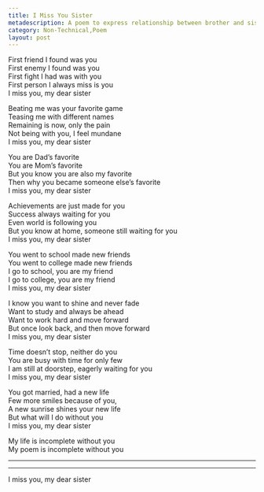 ```yaml
---
title: I Miss You Sister
metadescription: A poem to express relationship between brother and sister
category: Non-Technical,Poem
layout: post
---
```


First friend I found was you   
First enemy I found was you   
First fight I had was with you   
First person I always miss is you   
I miss you, my dear sister

Beating me was your favorite game   
Teasing me with different names   
Remaining is now, only the pain   
Not being with you, I feel mundane   
I miss you, my dear sister

You are Dad’s favorite   
You are Mom’s favorite   
But you know you are also my favorite   
Then why you became someone else’s favorite   
I miss you, my dear sister  

Achievements are just made for you   
Success always waiting for you   
Even world is following you   
But you know at home, someone still waiting for you   
I miss you, my dear sister   
 
You went to school made new friends   
You went to college made new friends   
I go to school, you are my friend   
I go to college, you are my friend   
I miss you, my dear sister

I know you want to shine and never fade   
Want to study and always be ahead   
Want to work hard and move forward   
But once look back, and then move forward   
I miss you, my dear sister


Time doesn’t stop, neither do you   
You are busy with time for only few   
I am still at doorstep, eagerly waiting for you   
I miss you, my dear sister

You got married, had a new life   
Few more smiles because of you,   
A new sunrise shines your new life   
But what will I do without you   
I miss you, my dear sister

My life is incomplete without you   
My poem is incomplete without you   
________________________________
________________________________  
I miss you, my dear sister
